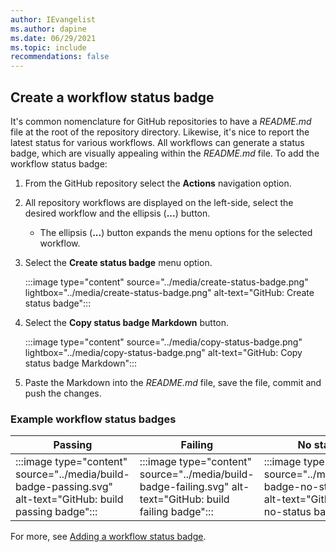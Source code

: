 ```yaml
---
author: IEvangelist
ms.author: dapine
ms.date: 06/29/2021
ms.topic: include
recommendations: false
---
```


## Create a workflow status badge

It's common nomenclature for GitHub repositories to have a *README.md* file at the root of the repository directory. Likewise, it's nice to report the latest status for various workflows. All workflows can generate a status badge, which are visually appealing within the *README.md* file. To add the workflow status badge:

1. From the GitHub repository select the **Actions** navigation option.
1. All repository workflows are displayed on the left-side, select the desired workflow and the ellipsis (**...**) button.

    - The ellipsis (**...**) button expands the menu options for the selected workflow.

1. Select the **Create status badge** menu option.

    :::image type="content" source="../media/create-status-badge.png" lightbox="../media/create-status-badge.png" alt-text="GitHub: Create status badge":::

1. Select the **Copy status badge Markdown** button.

    :::image type="content" source="../media/copy-status-badge.png" lightbox="../media/copy-status-badge.png" alt-text="GitHub: Copy status badge Markdown":::

1. Paste the Markdown into the *README.md* file, save the file, commit and push the changes.

### Example workflow status badges

| Passing | Failing | No status |
|--|--|--|
| :::image type="content" source="../media/build-badge-passing.svg" alt-text="GitHub: build passing badge"::: | :::image type="content" source="../media/build-badge-failing.svg" alt-text="GitHub: build failing badge"::: | :::image type="content" source="../media/build-badge-no-status.svg" alt-text="GitHub: build no-status badge"::: |

For more, see [Adding a workflow status badge](https://docs.github.com/actions/managing-workflow-runs/adding-a-workflow-status-badge).
